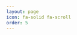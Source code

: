 ```yaml
---
layout: page
icon: fa-solid fa-scroll
order: 5
---
```


<object data="../assets/CV-Alexy.pdf" type='application/pdf' width="100%" height="1000px" overflow="auto" ></object>